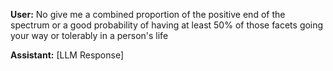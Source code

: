 **User:**
No give me a combined proportion of the positive end of the spectrum or a good probability of having at least 50% of those facets going your way or tolerably in a person's life 

**Assistant:**
[LLM Response]

